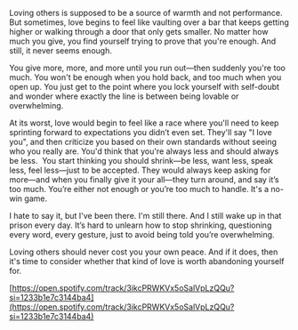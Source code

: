 

Loving others is supposed to be a source of warmth and not performance. But sometimes, love begins to feel like vaulting over a bar that keeps getting higher or walking through a door that only gets smaller. No matter how much you give, you find yourself trying to prove that you're enough. And still, it never seems enough.

  

You give more, more, and more until you run out—then suddenly you're too much. You won't be enough when you hold back, and too much when you open up. You just get to the point where you lock yourself with self-doubt and wonder where exactly the line is between being lovable or overwhelming.

  

At its worst, love would begin to feel like a race where you'll need to keep sprinting forward to expectations you didn’t even set. They'll say "I love you", and then criticize you based on their own standards without seeing who you really are. You'd think that you're always less and should always be less.  You start thinking you should shrink—be less, want less, speak less, feel less—just to be accepted. They would always keep asking for more—and when you finally give it your all—they turn around, and say it’s too much. You’re either not enough or you’re too much to handle. It's a no-win game.

  

I hate to say it, but I've been there. I'm still there. And I still wake up in that prison every day. It’s hard to unlearn how to stop shrinking, questioning every word, every gesture, just to avoid being told you’re overwhelming.

  

Loving others should never cost you your own peace. And if it does, then it's time to consider whether that kind of love is worth abandoning yourself for.

  
  
  
  

[https://open.spotify.com/track/3ikcPRWKVx5oSalVpLzQQu?si=1233b1e7c3144ba4](https://open.spotify.com/track/3ikcPRWKVx5oSalVpLzQQu?si=1233b1e7c3144ba4)
